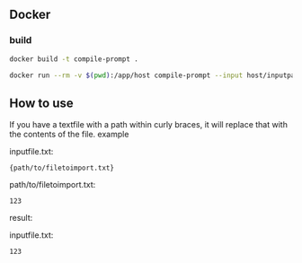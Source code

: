 ## Docker
### build
```sh
docker build -t compile-prompt .
```

```sh
docker run --rm -v $(pwd):/app/host compile-prompt --input host/inputpath.txt --output host/outputpath.txt
```

## How to use
If you have a textfile with a path within curly braces, it will replace that with the contents of the file.
example

inputfile.txt:

```
{path/to/filetoimport.txt}
```

path/to/filetoimport.txt:

```
123
```

result:

inputfile.txt:

```
123
```